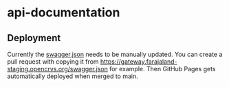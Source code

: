 # api-documentation

## Deployment

Currently the [swagger.json](./public/rest/swagger.json) needs to be manually updated. You can create a pull request with copying it from https://gateway.farajaland-staging.opencrvs.org/swagger.json for example. Then GitHub Pages gets automatically deployed when merged to main.
